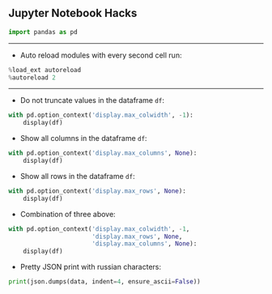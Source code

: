 ## Jupyter Notebook Hacks

```python
import pandas as pd
```

---

* Auto reload modules with every second cell run:
```python
%load_ext autoreload
%autoreload 2
```

---

* Do not truncate values in the dataframe `df`:
```python
with pd.option_context('display.max_colwidth', -1): 
    display(df)
```

* Show all columns in the dataframe `df`:
```python
with pd.option_context('display.max_columns', None): 
    display(df)
```


* Show all rows in the dataframe `df`:
```python
with pd.option_context('display.max_rows', None): 
    display(df)
```

* Combination of three above:
```python
with pd.option_context('display.max_colwidth', -1,
                       'display.max_rows', None,
                       'display.max_columns', None): 
    display(df)
```

* Pretty JSON print with russian characters:
```python
print(json.dumps(data, indent=4, ensure_ascii=False))
```